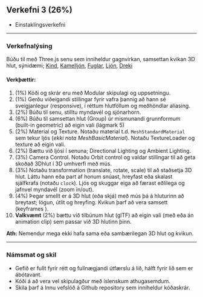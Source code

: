 ## Verkefni 3 (26%)

- Einstaklingsverkefni

---

### Verkefnalýsing
Búðu til með Three.js senu sem inniheldur gagnvirkan, samsettan kvikan 3D hlut, sýnidæmi; [Kind](https://codepen.io/elliezen/pen/GWbBrx), [Kamelljón](https://codepen.io/elliezen/pen/evXgdE), [Fuglar](https://codepen.io/Yakudoo/pen/LVyJXw), [Ljón](https://codepen.io/Yakudoo/full/YXxmYR/), [Dreki](https://codepen.io/Yakudoo/pen/yNjRRL)
<br>

#### Verkþættir:
1. (1%) Kóði og skrár eru með Modular skipulagi og uppsetningu.
1. (1%) Gerðu viðeigandi stillingar fyrir vafra þannig að hann sé sveigjanlegur (responsive), í réttum hlutföllum og meðhöndlar aliasing.
1. (2%) Búðu til senu, stilltu myndavél og sjónarhorn.
1. (6%) Búðu til samsettan hlut (Group) úr mismunandi grunnformum (built-in geometric) að eigin vali (lágmark 5)
1. (2%) Material og Texture. Notaðu material t.d. `MeshStandardMaterial` sem tekur ljós (_ekki nota MeshBasicMaterial_). Notaðu TextureLoader og texture að eigin vali. 
1. (2%) Bættu við ljósi í senuna; Directional Lighting og Ambient Lighting.
1. (3%) Camera Control. Notaðu Orbit control og valdar stillingar til að geta skoðað 3Dhlut í 3D umhverfi með mús.
1. (3%) Notaðu transformation (translate, rotate, scale) til að staðsetja 3D hlut. Láttu hann eða part af honum snúast, hreyfast eða skalast sjálfkrafa (notaðu `clock`). Ljós og skuggar eiga að færast eðlilega og jafnvel myndavél (zoom in/out).
1. (4%) Þegar smellt er á 3D hlut (eða skjá) með mús þá á hluturinn að breytast; lögun, útlit og hreyfing. Kvikun þarf að vera samsett (keyframes ). 
1. **Valkvæmt** (2%) bættu við tilbúnum hlut (glTF) að eigin vali (með eða án animation clip) sem passar við 3D hlutinn þinn.


**Ath:** Nemendur mega ekki hafa sama eða sambærilegan 3D hlut og kvikun. 

---

### Námsmat og skil
- Gefið er fullt fyrir rétt og fullnægjandi útfærslu á lið, hálft fyrir lið sem er ábótavant.
- Kóði á að vera vel skipulagður með íslenskum athugasemdum.
- Skila þarf á Innu vefslóð á Github repository sem inniheldur kóðaskrár. 

